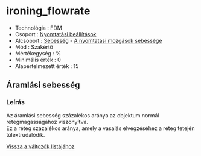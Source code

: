 # ironing\_flowrate

* Technológia : FDM
* Csoport : [Nyomtatási beállítások](../../../konfig/print_settings)
* Alcsoport : [Sebesség](../../../konfig/print_settings#sebesség) - [A nyomtatási mozgások sebessége](ironing_flowrate.md)
* Mód : Szakértő
* Mértékegység : %
* Minimális érték :  0
* Alapértelmezett érték : 15

## Áramlási sebesség

### Leírás

Az áramlási sebesség százalékos aránya az objektum normál rétegmagasságához viszonyítva.  
Ez a réteg százalékos aránya, amely a vasalás elvégzéséhez a réteg tetején túlextrudálódik.

[Vissza a változók listájához](../../variable_list)

